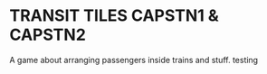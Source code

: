 # TRANSIT TILES CAPSTN1 & CAPSTN2
A game about arranging passengers inside trains and stuff.
testing
